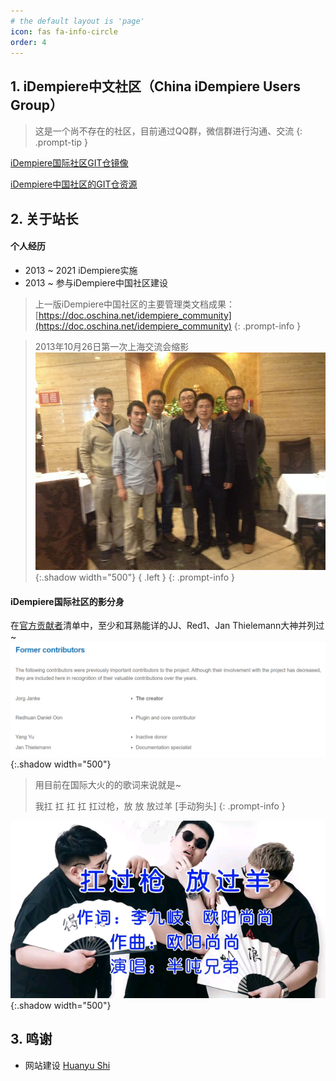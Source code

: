 ```yaml
---
# the default layout is 'page'
icon: fas fa-info-circle
order: 4
---
```


## 1. iDempiere中文社区（China iDempiere Users Group）

> 这是一个尚不存在的社区，目前通过QQ群，微信群进行沟通、交流
{: .prompt-tip }

[iDempiere国际社区GIT仓镜像](https://gitee.com/idempiere)

[iDempiere中国社区的GIT仓资源](https://gitee.com/idchina)

## 2. 关于站长

#### 个人经历
- 2013 ~ 2021 iDempiere实施
- 2013 ~      参与iDempiere中国社区建设

> 上一版iDempiere中国社区的主要管理类文档成果：[https://doc.oschina.net/idempiere_community](https://doc.oschina.net/idempiere_community)
{: .prompt-info }

> 2013年10月26日第一次上海交流会缩影
> ![国际社区说明](/assets/img/in-post/about/ciug-shanghai.jpg){:.shadow width="500"} { .left }
{: .prompt-info }

#### iDempiere国际社区的影分身
在[官方贡献者](https://www.idempiere.org/contributors/)清单中，至少和耳熟能详的JJ、Red1、Jan Thielemann大神并列过~
![国际社区说明](/assets/img/in-post/about/former-contributors.png){:.shadow width="500"}

> 用目前在国际大火的的歌词来说就是~
> 
> 我扛 扛 扛 扛 扛过枪，放 放 放过羊 [手动狗头]
{: .prompt-info }

![出处](/assets/img/in-post/about/kqfy.jpeg){:.shadow width="500"}

## 3. 鸣谢

* 网站建设 [Huanyu Shi](https://huanyushi.github.io/)
